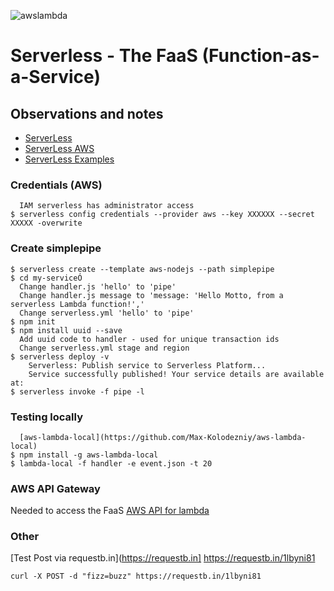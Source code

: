 ![awslambda](https://user-images.githubusercontent.com/993459/30618317-b46fec10-9d4e-11e7-8b88-fa506380a9e4.png)

# Serverless - The FaaS (Function-as-a-Service)
## Observations and notes

- [ServerLess](https://serverless.com)
- [ServerLess AWS](https://serverless.com/framework/docs/providers/aws/guide/quick-start/)
- [ServerLess Examples](https://github.com/serverless/examples)


### Credentials (AWS)
```
  IAM serverless has administrator access
$ serverless config credentials --provider aws --key XXXXXX --secret XXXXX -overwrite

```

### Create simplepipe
```
$ serverless create --template aws-nodejs --path simplepipe
$ cd my-serviceÓ
  Change handler.js 'hello' to 'pipe'
  Change handler.js message to 'message: 'Hello Motto, from a serverless Lambda function!','
  Change serverless.yml 'hello' to 'pipe'
$ npm init
$ npm install uuid --save
  Add uuid code to handler - used for unique transaction ids
  Change serverless.yml stage and region
$ serverless deploy -v
    Serverless: Publish service to Serverless Platform...
    Service successfully published! Your service details are available at:
$ serverless invoke -f pipe -l

```

### Testing locally
```
  [aws-lambda-local](https://github.com/Max-Kolodezniy/aws-lambda-local)
$ npm install -g aws-lambda-local
$ lambda-local -f handler -e event.json -t 20

```

### AWS API Gateway
Needed to access the FaaS
[AWS API for lambda](http://docs.aws.amazon.com/apigateway/latest/developerguide/getting-started.html)

### Other
[Test Post via requestb.in](https://requestb.in]
  https://requestb.in/1lbyni81
```  
curl -X POST -d "fizz=buzz" https://requestb.in/1lbyni81
```
